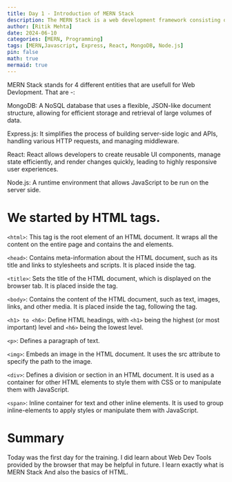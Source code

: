 ```yaml
---
title: Day 1 - Introduction of MERN Stack
description: The MERN Stack is a web development framework consisting of MongoDB, Express.js, React, and Node.js, used for building dynamic and robust web applications.
author: [Ritik Mehta]
date: 2024-06-10
categories: [MERN, Programming]
tags: [MERN,Javascript, Express, React, MongoDB, Node.js]
pin: false
math: true
mermaid: true
---
```


MERN Stack stands for 4 different entities that are usefull for Web Devlopment. That are -:

MongoDB: A NoSQL database that uses a flexible, JSON-like document structure, allowing for efficient storage and retrieval of large volumes of data. 

Express.js: It simplifies the process of building server-side logic and APIs, handling various HTTP requests, and managing middleware.


React: React allows developers to create reusable UI components, manage state efficiently, and render changes quickly, leading to highly responsive user experiences.

Node.js: A runtime environment that allows JavaScript to be run on the server side. 

# We started by HTML tags. 

  `<html>`: This tag is the root element of an HTML document. It wraps all the content on the entire page and contains the <head> and <body> elements.

 `<head>`: Contains meta-information about the HTML document, such as its title and links to stylesheets and scripts. It is placed inside the <html> tag.

`<title>`: Sets the title of the HTML document, which is displayed on the browser tab. It is placed inside the <head> tag.

 `<body>`: Contains the content of the HTML document, such as text, images, links, and other media. It is placed inside the <html> tag, following the <head> tag.

 `<h1> to <h6>`: Define HTML headings, with `<h1>` being the highest (or most important) level and `<h6>` being the lowest level.

`<p>`: Defines a paragraph of text.

`<img>`: Embeds an image in the HTML document. It uses the src attribute to specify the path to the image.

`<div>`: Defines a division or section in an HTML document. It is used as a container for other HTML elements to style them with CSS or to manipulate them with JavaScript.

`<span>`: Inline container for text and other inline elements. It is used to group inline-elements to apply styles or manipulate them with JavaScript.

# Summary
Today was the first day for the training. I did learn about Web Dev Tools provided by the browser that may be helpful in future. I learn exactly what is MERN Stack
And also the basics of HTML.

